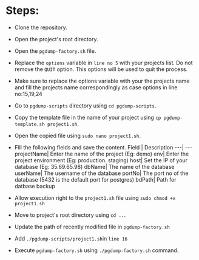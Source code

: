 # Steps:

- Clone the repository.
- Open the project's root directory.
- Open the `pgdump-factory.sh` file.
- Replace the `options` variable in `line no 5` with your projects list. Do not remove the `QUIT` option. This options will be used to quit the process.

- Make sure to replace the options variable with your the projects name and fill the projects name correspondingly as case options in line no:15,19,24

- Go to `pgdump-scripts` directory using `cd pgdump-scripts`. 
- Copy the template file in the name of your project using  `cp pgdump-template.sh project1.sh`.
- Open the copied file using `sudo nano project1.sh`.
- Fill the following fields and save the content.
    Field | Description
    ---| ---
    projectName| Enter the name of the project (Eg: demo)
    env| Enter the project environment (Eg: production. staging)
    host| Set the IP of your database (Eg: 35.69.65.98)
    dbName| The name of the database
    userName| The username of the database
    portNo| The port no of the database (5432 is the default port for postgres)
    bdPath| Path for datbase backup
- Allow execution right to the `project1.sh` file using `sudo chmod +x project1.sh` 
- Move to project's root directory using `cd ..`.
- Update the path of recently modified file in `pgdump-factory.sh`
- Add `./pgdump-scripts/project1.sh`in `line 16`
- Execute `pgdump-factory.sh` using `./pgdump-factory.sh`  command.

